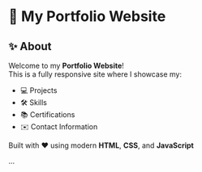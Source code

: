 # 🎨 My Portfolio Website

## ✨ About

Welcome to my **Portfolio Website**!  
This is a fully responsive site where I showcase my:

- 💻 Projects
- 🛠 Skills
- 📚 Certifications
- ✉️ Contact Information

Built with ❤️ using modern **HTML**, **CSS**, and **JavaScript** 

...
